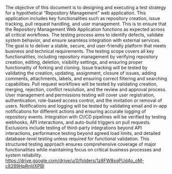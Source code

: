 The objective of this document is to designing and executing a test strategy for a hypothetical “Repository Management” web application. This application includes key functionalities such as repository creation, issue tracking, pull request handling, and user management.
This is to ensure that the Repository Management Web Application functions as expected across all critical workflows. The testing process aims to identify defects, validate system behavior, and ensure seamless integration with external services. The goal is to deliver a stable, secure, and user-friendly platform that meets business and technical requirements. The testing scope covers all key functionalities, including repository management by verifying repository creation, editing, deletion, visibility settings, and ensuring proper functionality of forking and cloning. Issue tracking will be tested by validating the creation, updating, assignment, closure of issues, adding comments, attachments, labels, and ensuring correct filtering and searching capabilities. Pull request workflows will be tested by validating creation, merging, rejection, conflict resolution, and the review and approval process. User management and permissions testing will cover user registration, authentication, role-based access control, and the invitation or removal of users. Notifications and logging will be tested by validating email and in-app notifications for different actions and ensuring accurate logging of repository events. Integration with CI/CD pipelines will be verified by testing webhooks, API interactions, and auto-build triggers on pull requests. Exclusions include testing of third-party integrations beyond API interactions, performance testing beyond agreed load limits, and detailed database-level testing unless required for functional validation. This structured testing approach ensures comprehensive coverage of major functionalities while maintaining focus on critical business processes and system reliability. https://drive.google.com/drive/u/0/folders/1z8FW8sgPUd4o_oM-c8289HpRnIjIXPBI
